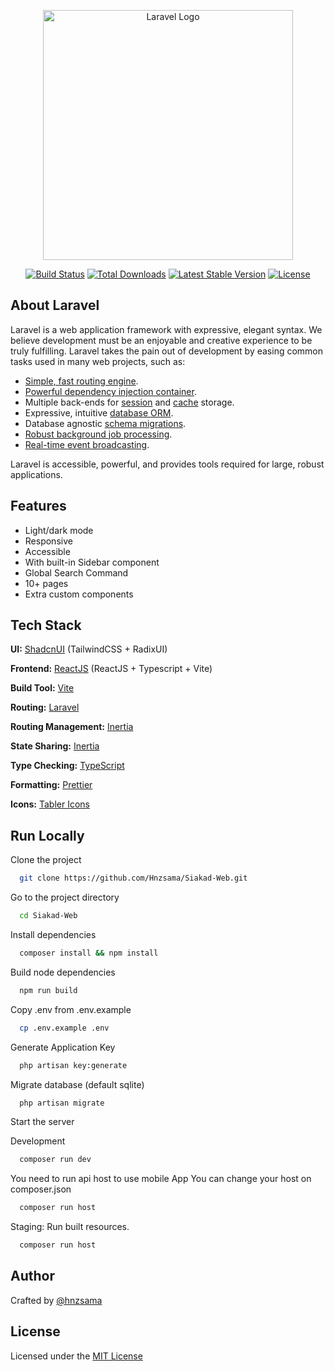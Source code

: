 <p align="center"><a href="https://laravel.com" target="_blank"><img src="https://raw.githubusercontent.com/laravel/art/master/logo-lockup/5%20SVG/2%20CMYK/1%20Full%20Color/laravel-logolockup-cmyk-red.svg" width="400" alt="Laravel Logo"></a></p>

<p align="center">
<a href="https://github.com/laravel/framework/actions"><img src="https://github.com/laravel/framework/workflows/tests/badge.svg" alt="Build Status"></a>
<a href="https://packagist.org/packages/laravel/framework"><img src="https://img.shields.io/packagist/dt/laravel/framework" alt="Total Downloads"></a>
<a href="https://packagist.org/packages/laravel/framework"><img src="https://img.shields.io/packagist/v/laravel/framework" alt="Latest Stable Version"></a>
<a href="https://packagist.org/packages/laravel/framework"><img src="https://img.shields.io/packagist/l/laravel/framework" alt="License"></a>
</p>

## About Laravel

Laravel is a web application framework with expressive, elegant syntax. We believe development must be an enjoyable and creative experience to be truly fulfilling. Laravel takes the pain out of development by easing common tasks used in many web projects, such as:

- [Simple, fast routing engine](https://laravel.com/docs/routing).
- [Powerful dependency injection container](https://laravel.com/docs/container).
- Multiple back-ends for [session](https://laravel.com/docs/session) and [cache](https://laravel.com/docs/cache) storage.
- Expressive, intuitive [database ORM](https://laravel.com/docs/eloquent).
- Database agnostic [schema migrations](https://laravel.com/docs/migrations).
- [Robust background job processing](https://laravel.com/docs/queues).
- [Real-time event broadcasting](https://laravel.com/docs/broadcasting).

Laravel is accessible, powerful, and provides tools required for large, robust applications.

## Features

- Light/dark mode
- Responsive
- Accessible
- With built-in Sidebar component
- Global Search Command
- 10+ pages
- Extra custom components

## Tech Stack

**UI:** [ShadcnUI](https://ui.shadcn.com) (TailwindCSS + RadixUI)

**Frontend:** [ReactJS](https://vite.dev/guide) (ReactJS + Typescript + Vite)

**Build Tool:** [Vite](https://vitejs.dev/)

**Routing:** [Laravel](https://laravel.com/docs/11.x/routing)

**Routing Management:** [Inertia](https://inertiajs.com/links)

**State Sharing:** [Inertia](https://inertiajs.com/)

**Type Checking:** [TypeScript](https://www.typescriptlang.org/)

**Formatting:** [Prettier](https://prettier.io/)

**Icons:** [Tabler Icons](https://tabler.io/icons)

## Run Locally

Clone the project

```bash
  git clone https://github.com/Hnzsama/Siakad-Web.git
```

Go to the project directory

```bash
  cd Siakad-Web
```

Install dependencies

```bash
  composer install && npm install
```

Build node dependencies

```bash
  npm run build
```

Copy .env from .env.example
```bash
  cp .env.example .env
```

Generate Application Key
```bash
  php artisan key:generate
```

Migrate database (default sqlite)
```bash
  php artisan migrate
```

Start the server

Development
```bash
  composer run dev
```

You need to run api host to use mobile App
You can change your host on composer.json
```bash
  composer run host
```

Staging: Run built resources.
```bash
  composer run host 
```

## Author

Crafted by [@hnzsama](https://github.com/Hnzsama)

## License

Licensed under the [MIT License](https://choosealicense.com/licenses/mit/)
